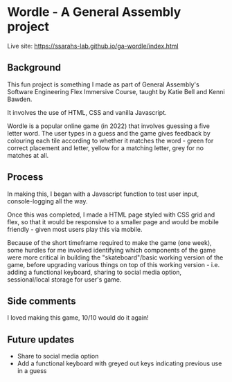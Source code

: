 
# Wordle - A General Assembly project # 

Live site: https://ssarahs-lab.github.io/ga-wordle/index.html

## Background ##

This fun project is something I made as part of General Assembly's Software Engineering Flex Immersive Course, taught by Katie Bell and Kenni Bawden.

It involves the use of HTML, CSS and vanilla Javascript.

Wordle is a popular online game (in 2022) that involves guessing a five letter word. The user types in a guess and the game gives feedback by colouring each tile according to whether it matches the word - green for correct placement and letter, yellow for a matching letter, grey for no matches at all. 


## Process
In making this, I began with a Javascript function to test user input, console-logging all the way. 

Once this was completed, I made a HTML page styled with CSS grid and flex, so that it would be responsive to a smaller page and would be mobile friendly - given most users play this via mobile. 

Because of the short timeframe required to make the game (one week), some hurdles for me involved identifying which components of the game were more critical in building the "skateboard"/basic working version of the game, before upgrading various things on top of this working version - i.e. adding a functional keyboard, sharing to social media option, sessional/local storage for user's game.

## Side comments 
I loved making this game, 10/10 would do it again!


## Future updates
- Share to social media option
- Add a functional keyboard with greyed out keys indicating previous use in a guess